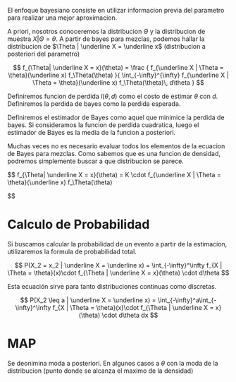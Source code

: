 El enfoque bayesiano consiste en utilizar informacion previa del parametro para realizar una mejor aproximacion. 

A priori, nosotros conoceremos la distribucion $\Theta$ y la distribucion de muestra $X | \Theta = \theta$. A partir de bayes para mezclas, podemos hallar la distribucion de $\Theta | \underline X = \underline x$ (distribucion a posteriori del parametro)

$$
f_{\Theta| \underline X = x}(\theta) = 
\frac
{
f_{\underline X | \Theta = \theta}(\underline x) f_\Theta(\theta)
}{
\int_{-\infty}^{\infty} 
f_{\underline X | \Theta = \theta}(\underline x) f_\Theta(\theta)\,  d\theta
}
$$

Definiremos funcion de perdida $l(\theta, d)$ como el costo de estimar $\theta$ con $d$. Definiremos la perdida de bayes como la perdida esperada.

Definiremos el estimador de Bayes como aquel que minimice la perdida de bayes. Si consideramos la funcion de perdida cuadratica, luego el estimador de Bayes es la media de la funcion a posteriori.

Muchas veces no es necesario evaluar todos los elementos de la ecuacion de Bayes para mezclas. Como sabemos que es una funcion de densidad, podremos simplemente buscar a que distribucion se parece.

$$
f_{\Theta| \underline X = x}(\theta) = 
K \cdot f_{\underline X | \Theta = \theta}(\underline x) f_\Theta(\theta)

$$

# Calculo de Probabilidad

Si buscamos calcular la probabilidad de un evento a partir de la estimacion, utilizaremos la formula de probabilidad total.

$$
P(X_2 = x_2 | \underline X = \underline x) = \int_{-\infty}^\infty f_{X | \Theta = \theta}(x)\cdot f_{\Theta | \underline X = x}(\theta) \cdot d\theta
$$

Esta ecuación sirve para tanto distribuciones continuas como discretas.

$$
P(X_2 \leq a | \underline X = \underline x) = \int_{-\infty}^a\int_{-\infty}^\infty f_{X | \Theta = \theta}(x)\cdot f_{\Theta | \underline X = x}(\theta) \cdot d\theta dx
$$

# MAP

Se deonimina moda a posteriori. En algunos casos a $\theta$ con la moda de la distribucion (punto donde se alcanza el maximo de la densidad)
